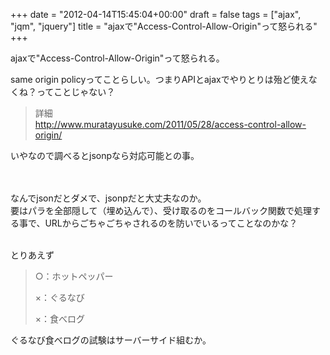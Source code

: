 +++
date = "2012-04-14T15:45:04+00:00"
draft = false
tags = ["ajax", "jqm", "jquery"]
title = "ajaxで\"Access-Control-Allow-Origin\"って怒られる"
+++
<p>ajaxで"Access-Control-Allow-Origin"って怒られる。</p>&#13;
<p><span>same origin policyってことらしい。</span><span>つまりAPIとajaxでやりとりは殆ど使えなくね？ってことじゃない？</span></p>&#13;
<blockquote>&#13;
<p>詳細<br /><a href="http://www.muratayusuke.com/2011/05/28/access-control-allow-origin/">http://www.muratayusuke.com/2011/05/28/access-control-allow-origin/</a> </p>&#13;
</blockquote>&#13;
<p>いやなので調べるとjsonpなら対応可能との事。<br /><br /> </p>&#13;
<p>なんでjsonだとダメで、jsonpだと大丈夫なのか。<br />要はパラを全部隠して（埋め込んで）、受け取るのをコールバック関数で処理する事で、URLからごちゃごちゃされるのを防いでいるってことなのかな？</p>&#13;
<p><br />とりあえず</p>&#13;
<blockquote>&#13;
<p>○：ホットペッパー</p>&#13;
<p>×：ぐるなび</p>&#13;
<p>×：食べログ </p>&#13;
</blockquote>&#13;
&#13;
<p>ぐるなび食べログの試験はサーバーサイド組むか。</p>&#13;
 